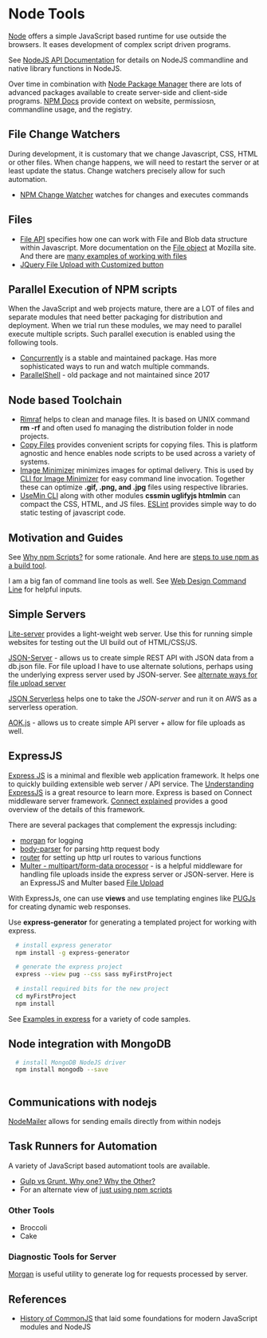 # Node Tools
[Node](https://nodejs.org) offers a simple JavaScript based runtime for use outside the browsers.
It eases development of complex script driven programs.

See [NodeJS API Documentation](https://nodejs.org/api/index.html) for details on
NodeJS commandline and native library functions in NodeJS.

Over time in combination with [Node Package Manager](https://npmjs.org) there are
lots of advanced packages available to create server-side and client-side programs.
[NPM Docs](https://docs.npmjs.com/) provide context on website, permissiosn,
commandline usage, and the registry.

## File Change Watchers
During development, it is customary that we change Javascript, CSS, HTML or other files.
When change happens, we will need to restart the server or at least update the status.
Change watchers precisely allow for such automation.

- [NPM Change Watcher](https://www.npmjs.com/package/onchange) watches for changes and executes commands


## Files
- [File API](https://w3c.github.io/FileAPI/) specifies how one can work with File and Blob data structure within Javascript. More documentation on the [File object](https://developer.mozilla.org/en-US/docs/Web/API/File) at Mozilla site. And there are [many examples of working with files](https://developer.mozilla.org/en-US/docs/Web/API/File/Using_files_from_web_applications)
- [JQuery File Upload with Customized button](https://github.com/blueimp/jQuery-File-Upload/wiki/Multiple-File-Input-Fields-in-One-Form)


## Parallel Execution of NPM scripts
When the JavaScript and web projects mature, there are a LOT of files
and separate modules that need better packaging for distribution and deployment.
When we trial run these modules, we may need to parallel execute multiple scripts.
Such parallel execution is enabled using the following tools.

  - [Concurrently](https://github.com/kimmobrunfeldt/concurrently) is a stable and maintained package.
  Has more sophisticated ways to run and watch multiple commands.
  - [ParallelShell](https://www.npmjs.com/package/parallelshell) - old package and not maintained since 2017

## Node based Toolchain
- [Rimraf](https://www.npmjs.com/package/rimraf) helps to clean and manage files.
It is based on UNIX command **rm -rf** and often used fo managing the
distribution folder in node projects.
- [Copy Files](https://www.npmjs.com/package/copyfiles) provides convenient scripts
for copying files. This is platform agnostic and hence enables node scripts to be
used across a variety of systems.
- [Image Minimizer](https://www.npmjs.com/package/imagemin) minimizes images for optimal delivery.
This is used by [CLI for Image Minimizer](https://github.com/imagemin/imagemin-cli) for
easy command line invocation. Together these can optimize **.gif, .png, and .jpg** files
using respective libraries.
- [UseMin CLI](https://www.npmjs.com/package/usemin-cli) along with other modules
**cssmin uglifyjs htmlmin** can compact the CSS, HTML, and JS files.
[ESLint](https://eslint.org/docs/2.13.1/user-guide/configuring) provides simple way to do static testing of javascript code.

## Motivation and Guides
See [Why npm Scripts?](https://css-tricks.com/why-npm-scripts/) for some rationale.
And here are [steps to use npm as a build tool](https://www.keithcirkel.co.uk/how-to-use-npm-as-a-build-tool/).

I am a big fan of command line tools as well. See [Web Design Command Line](https://webdesign.tutsplus.com/series/the-command-line-for-web-design--cms-777) for helpful inputs.

## Simple Servers
[Lite-server](https://www.npmjs.com/package/lite-server) provides a light-weight web server.
Use this for running simple websites for testing out the UI build out of HTML/CSS/JS.

[JSON-Server](https://github.com/typicode/json-server) - allows us to create
simple REST API with JSON data from a db.json file.
For file upload I have to use alternate solutions, perhaps using the underlying
express server used by JSON-server.
See [alternate ways for file upload server](https://github.com/typicode/json-server/issues/528)

[JSON Serverless](https://github.com/pharindoko/json-serverless) helps one to
take the *JSON-server* and run it on AWS as a serverless operation.

[AOK.js](https://github.com/apporoad/aok.js) - allows us to create simple API server + allow for file uploads as well.

## ExpressJS
[Express JS](http://expressjs.com/) is a minimal and flexible web application framework.
It helps one to quickly building extensible web server / API service.
The [Understanding ExpressJS](http://evanhahn.com/understanding-express/) is a great resource to learn more.
Express is based on Connect middleware server framework. [Connect explained](https://stephensugden.com/middleware_guide/) provides a good overview of the details of this framework.

There are several packages that complement the expressjs including:
  - [morgan](https://github.com/expressjs/morgan) for logging
  - [body-parser](https://github.com/expressjs/body-parser) for parsing http request body
  - [router](https://github.com/expressjs/router) for setting up http url routes to various functions
  - [Multer - multipart/form-data processor](https://www.npmjs.com/package/multer) - is a helpful middleware for handling file uploads inside the express server or JSON-server. Here is an ExpressJS and Multer based
 [File Upload](https://bezkoder.com/node-js-express-file-upload/)

With ExpressJs, one can use **views** and use templating engines like
[PUGJs](https://pugjs.org/api/getting-started.html) for creating dynamic web responses.

Use **express-generator** for generating a templated project for working with express.

```bash
  # install express generator
  npm install -g express-generator

  # generate the express project
  express --view pug --css sass myFirstProject

  # install required bits for the new project
  cd myFirstProject
  npm install
```
See [Examples in express](http://expressjs.com/en/starter/examples.html) for a variety of code samples.

## Node integration with MongoDB

```bash
  # install MongoDB NodeJS driver
  npm install mongodb --save
  
```

## Communications with nodejs

[NodeMailer](https://github.com/nodemailer/nodemailer) allows for sending
emails directly from within nodejs

## Task Runners for Automation
A variety of JavaScript based automationt tools are available.

- [Gulp vs Grunt. Why one? Why the Other?](https://medium.com/@preslavrachev/gulp-vs-grunt-why-one-why-the-other-f5d3b398edc4)
- For an alternate view of [just using npm scripts](https://medium.freecodecamp.com/why-i-left-gulp-and-grunt-for-npm-scripts-3d6853dd22b8)

### Other Tools
 - Broccoli
 - Cake


### Diagnostic Tools for Server
[Morgan](https://github.com/expressjs/morgan) is useful utility to generate log
for requests processed by server.

## References
- [History of CommonJS](https://arstechnica.com/information-technology/2009/12/commonjs-effort-sets-javascript-on-path-for-world-domination/) that laid some foundations for modern JavaScript modules and NodeJS
